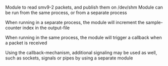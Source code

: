 Module to read smv9-2 packets, and publish them on /dev/shm
Module can be run from the same process, or from a separate process

When running in a separate process, the module will increment the sample-counter index in the output-file

When running in the same process, the module will trigger a callback when a packet is received

Using the callback-mechanism, additional signaling may be used as well, such as sockets, signals or pipes by using
a separate module
